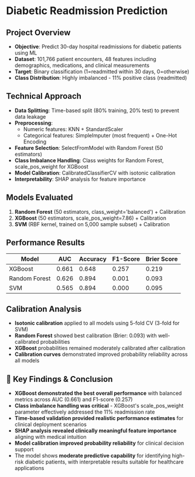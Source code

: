 # Diabetic Readmission Prediction 

##  **Project Overview**
- **Objective**: Predict 30-day hospital readmissions for diabetic patients using ML
- **Dataset**: 101,766 patient encounters, 48 features including demographics, medications, and clinical measurements
- **Target**: Binary classification (1=readmitted within 30 days, 0=otherwise)
- **Class Distribution**: Highly imbalanced - 11% positive class (readmitted)

## **Technical Approach**
- **Data Splitting**: Time-based split (80% training, 20% test) to prevent data leakage
- **Preprocessing**: 
  - Numeric features: KNN + StandardScaler
  - Categorical features: SimpleImputer (most frequent) + One-Hot Encoding
- **Feature Selection**: SelectFromModel with Random Forest (50 estimators)
- **Class Imbalance Handling**: Class weights for Random Forest, scale_pos_weight for XGBoost
- **Model Calibration**: CalibratedClassifierCV with isotonic calibration
- **Interpretability**: SHAP analysis for feature importance

## **Models Evaluated**
1. **Random Forest** (50 estimators, class_weight='balanced') + Calibration
2. **XGBoost** (50 estimators, scale_pos_weight=7.86) + Calibration  
3. **SVM** (RBF kernel, trained on 5,000 sample subset) + Calibration

## **Performance Results**

| Model       | AUC   | Accuracy | F1-Score | Brier Score |
|------------ |-------|----------|----------|-------------|
|XGBoost      | 0.661 | 0.648    | 0.257    | 0.219       |
|Random Forest| 0.626 | 0.894    | 0.001    | 0.093       |
|SVM          | 0.565 | 0.894    | 0.000    | 0.095       |

## Calibration Analysis
- **Isotonic calibration** applied to all models using 5-fold CV (3-fold for SVM)
- **Random Forest** showed best calibration (Brier: 0.093) with well-calibrated probabilities
- **XGBoost** probabilities remained moderately calibrated after calibration
- **Calibration curves** demonstrated improved probability reliability across all models


## 🎯 **Key Findings & Conclusion**
- **XGBoost demonstrated the best overall performance** with balanced metrics across AUC (0.661) and F1-score (0.257)
- **Class imbalance handling was critical** - XGBoost's scale_pos_weight parameter effectively addressed the 11% readmission rate
- **Time-based validation provided realistic performance estimates** for clinical deployment scenarios
- **SHAP analysis revealed clinically meaningful feature importance** aligning with medical intuition
- **Model calibration improved probability reliability** for clinical decision support
- The model shows **moderate predictive capability** for identifying high-risk diabetic patients, with interpretable results suitable for healthcare applications